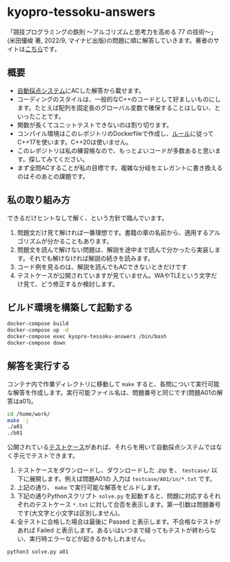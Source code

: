 # kyopro-tessoku-answers

「競技プログラミングの鉄則 ～アルゴリズムと思考力を高める 77 の技術～」(米田優峻 著, 2022/9, マイナビ出版)の問題に順に解答していきます。著者のサイトは[こちら](https://github.com/E869120/kyopro-tessoku)です。

## 概要

- [自動採点システム](https://atcoder.jp/contests/tessoku-book)にACした解答から載せます。
- コーディングのスタイルは、一般的なC++のコードとして好ましいものにします。たとえば配列を固定長のグローバル変数で確保することはしない、といったことです。
- 関数が長くてユニットテストできないのは割り切ります。
- コンパイル環境はこのレポジトリのDockerfileで作成し、[ルール](https://atcoder.jp/contests/APG4b/rules?lang=ja)に従ってC++17を使います。C++20は使いません。
- このレポジトリは私の練習帳なので、もっとよいコードが多数あると思います。探してみてください。
- まず全問ACすることが私の目標です。複雑な分岐をエレガントに書き換えるのはそのあとの課題です。

## 私の取り組み方

できるだけヒントなしで解く、という方針で臨んでいます。

1. 問題文だけ見て解ければ一番理想です。書籍の章の名前から、適用するアルゴリズムが分かることもあります。
1. 問題文を読んで解けない問題は、解説を途中まで読んで分かったら実装します。それでも解けなければ解説の続きを読みます。
1. コード例を見るのは、解説を読んでもACできないときだけです
1. テストケースが公開されていますが見ていません。WAやTLEという文字だけ見て、どう修正するか検討します。

## ビルド環境を構築して起動する

```bash
docker-compose build
docker-compose up -d
docker-compose exec kyopro-tessoku-answers /bin/bash
docker-compose down
```

## 解答を実行する

コンテナ内で作業ディレクトリに移動して `make` すると、各問について実行可能な解答を作成します。実行可能ファイル名は、問題番号と同じです(問題A01の解答はa01)。

```bash
cd /home/work/
make -j
./a01
./b01
```

公開されている[テストケース](https://atcoder.jp/contests/tessoku-book)があれば、それらを用いて自動採点システムではなく手元でテストできます。

1. テストケースをダウンロードし、ダウンロードした .zip を、 `testcase/` 以下に展開します。例えば問題A01の 入力は `testcase/A01/in/*.txt` です。
1. 上記の通り、 `make` で実行可能な解答をビルドします。
1. 下記の通りPythonスクリプト `solve.py` を起動すると、問題に対応するそれぞれのテストケース `*.txt` に対して合否を表示します。第一引数は問題番号です(大文字と小文字は区別しません)。
1. 全テストに合格した場合は最後に Passed と表示します。不合格なテストがあれば Failed と表示します。あるいはいつまで経ってもテストが終わらない、実行時エラーなどが起きるかもしれません。

```bash
python3 solve.py a01
```
